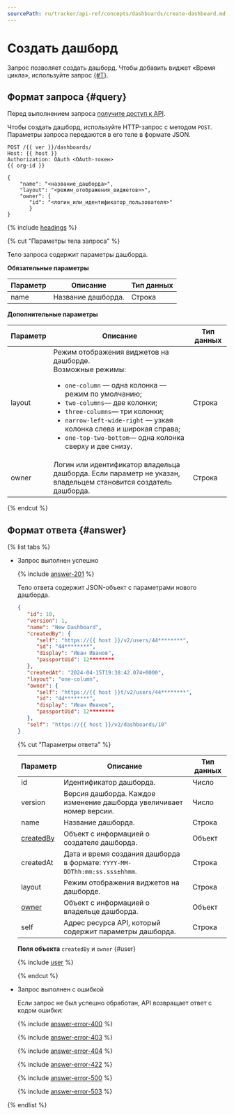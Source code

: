 ```yaml
---
sourcePath: ru/tracker/api-ref/concepts/dashboards/create-dashboard.md
---
```

# Создать дашборд

Запрос позволяет создать дашборд. Чтобы добавить виджет «Время цикла», используйте запрос [{#T}](./create-widget.md).

## Формат запроса {#query}

Перед выполнением запроса [получите доступ к API](../access.md).

Чтобы создать дашборд, используйте HTTP-запрос с методом `POST`. Параметры запроса передаются в его теле в формате JSON.

```
POST /{{ ver }}/dashboards/
Host: {{ host }}
Authorization: OAuth <OAuth-токен>
{{ org-id }}

{
    "name": "<название_дашборда>",
    "layout": "<режим_отображения_виджетов>>",
    "owner": {
       "id": "<логин_или_идентификатор_пользователя>"
       }
}
```

{% include [headings](../../../_includes/tracker/api/headings.md) %}

{% cut "Параметры тела запроса" %}

Тело запроса содержит параметры дашборда.

**Обязательные параметры**

Параметр | Описание | Тип данных
-------- | -------- | ----------
name | Название дашборда. | Строка

**Дополнительные параметры**

Параметр | Описание | Тип данных
-------- | -------- | ----------
layout | Режим отображения виджетов на дашборде.<br/>Возможные режимы:<ul><li>`one-column` — одна колонка — режим по умолчанию;</li><li>`two-columns`— две колонки;</li><li>`three-columns`— три колонки;</li><li>`narrow-left-wide-right` — узкая колонка слева и широкая справа;</li><li>`one-top-two-bottom`— одна колонка сверху и две снизу.</li></ul> | Строка
owner | Логин или идентификатор владельца дашборда. Если параметр не указан, владельцем становится создатель дашборда. | Строка

{% endcut %}

## Формат ответа {#answer}

{% list tabs %}

- Запрос выполнен успешно

    {% include [answer-201](../../../_includes/tracker/api/answer-201.md) %}

    Тело ответа содержит JSON-объект с параметрами нового дашборда.

    ```json
    {
       "id": 10,
       "version": 1,
       "name": "New Dashboard",
       "createdBy": {
          "self": "https://{{ host }}/v2/users/44********",
          "id": "44********",
          "display": "Иван Иванов",
          "passportUid": 12********
       },
       "createdAt": "2024-04-15T19:38:42.074+0000",
       "layout": "one-column",
       "owner": {
          "self": "https://{{ host }}t/v2/users/44********",
          "id": "44********",
          "display": "Иван Иванов",
          "passportUid": 12********
       },
       "self": "https://{{ host }}/v2/dashboards/10"
    }
    ```

    {% cut "Параметры ответа" %}

    Параметр | Описание | Тип данных
    -------- | -------- | ----------
    id | Идентификатор дашборда. | Число
    version | Версия дашборда. Каждое изменение дашборда увеличивает номер версии. | Число
    name | Название дашборда. | Строка
    [createdBy](#user) | Объект с информацией о создателе дашборда. | Объект
    createdAt | Дата и время создания дашборда в формате: ```YYYY-MM-DDThh:mm:ss.sss±hhmm```. | Строка
    layout | Режим отображения виджетов на дашборде. | Строка
    [owner](#user) | Объект с информацией о владельце дашборда. | Объект
    self | Адрес ресурса API, который содержит параметры дашборда. | Строка
   
    **Поля объекта** `createdBy` и `owner` {#user}

    {% include [user](../../../_includes/tracker/api/user.md) %}

    {% endcut %}

- Запрос выполнен с ошибкой

    Если запрос не был успешно обработан, API возвращает ответ с кодом ошибки:

    {% include [answer-error-400](../../../_includes/tracker/api/answer-error-400.md) %}

    {% include [answer-error-403](../../../_includes/tracker/api/answer-error-403.md) %}

    {% include [answer-error-404](../../../_includes/tracker/api/answer-error-404.md) %}

    {% include [answer-error-422](../../../_includes/tracker/api/answer-error-422.md) %}

    {% include [answer-error-500](../../../_includes/tracker/api/answer-error-500.md) %}

    {% include [answer-error-503](../../../_includes/tracker/api/answer-error-503.md) %}

{% endlist %}

